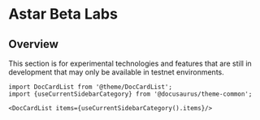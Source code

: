 # Astar Beta Labs

## Overview

This section is for experimental technologies and features that are still in development that may only be available in testnet environments.

```mdx-code-block
import DocCardList from '@theme/DocCardList';
import {useCurrentSidebarCategory} from '@docusaurus/theme-common';

<DocCardList items={useCurrentSidebarCategory().items}/>
```